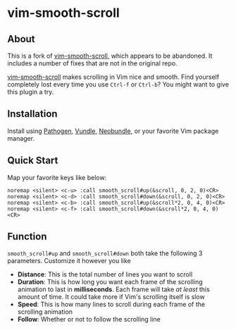 # vim-smooth-scroll

## About
This is a fork of [vim-smooth-scroll], which appears to be abandoned.
It includes a number of fixes that are not in the original repo.

[vim-smooth-scroll] makes scrolling in Vim nice and smooth. Find yourself completely lost every time you use ```Ctrl-f``` or  ```Ctrl-b```? You might want to give this plugin a try.

## Installation
Install using [Pathogen], [Vundle], [Neobundle], or your favorite Vim package manager.

## Quick Start
Map your favorite keys like below:

```vim
noremap <silent> <c-u> :call smooth_scroll#up(&scroll, 0, 2, 0)<CR>
noremap <silent> <c-d> :call smooth_scroll#down(&scroll, 0, 2, 0)<CR>
noremap <silent> <c-b> :call smooth_scroll#up(&scroll*2, 0, 4, 0)<CR>
noremap <silent> <c-f> :call smooth_scroll#down(&scroll*2, 0, 4, 0)<CR>
```

## Function
```smooth_scroll#up``` and ```smooth_scroll#down``` both take the following 3 parameters. Customize it however you like
- __Distance__: This is the total number of lines you want to scroll
- __Duration__: This is how long you want each frame of the scrolling animation to last in __milliseconds__. Each frame will take _at least_ this amount of time. It could take more if Vim's scrolling itself is slow
- __Speed__: This is how many lines to scroll during each frame of the scrolling animation
- __Follow__: Whether or not to follow the scrolling line

[vim-smooth-scroll]:http://github.com/terryma/vim-smooth-scroll
[Pathogen]:http://github.com/tpope/vim-pathogen
[Vundle]:http://github.com/gmarik/vundle
[Neobundle]:http://github.com/Shougo/neobundle.vim
